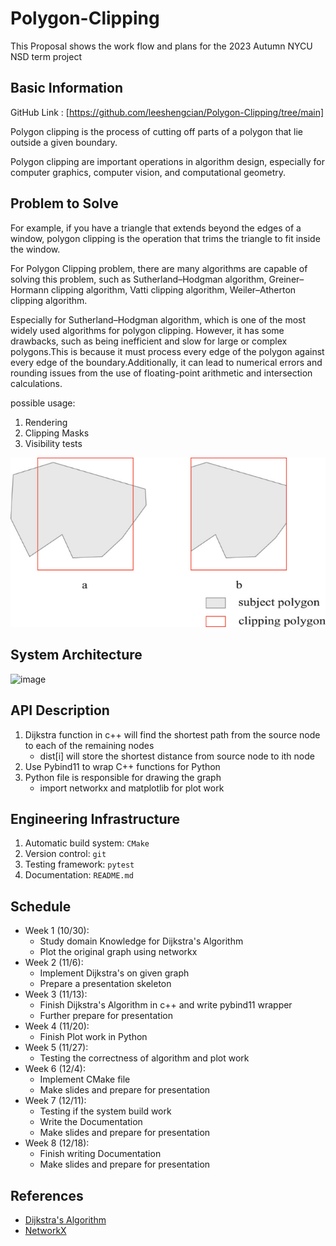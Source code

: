 # Polygon-Clipping
This Proposal shows the work flow and plans for the 2023 Autumn NYCU NSD term project

## Basic Information

GitHub Link : [https://github.com/leeshengcian/Polygon-Clipping/tree/main]

Polygon clipping is the process of cutting off parts of a polygon that lie outside a given boundary.

Polygon clipping are important operations in algorithm design, especially for computer graphics, computer vision, and computational geometry.

## Problem to Solve

For example, if you have a triangle that extends beyond the edges of a window, polygon clipping is the operation that trims the triangle to fit inside the window.

For Polygon Clipping problem, there are many algorithms are capable of solving this problem, such as Sutherland–Hodgman algorithm, Greiner–Hormann clipping algorithm, Vatti clipping algorithm, Weiler–Atherton clipping algorithm.

Especially for Sutherland–Hodgman algorithm, which is one of the most widely used algorithms for polygon clipping. However, it has some drawbacks, such as being inefficient and slow for large or complex polygons.This is because it must process every edge of the polygon against every edge of the boundary.Additionally, it can lead to numerical errors and rounding issues from the use of floating-point arithmetic and intersection calculations.

possible usage:

1. Rendering
2. Clipping Masks
3. Visibility tests

![image](https://github.com/leeshengcian/Polygon-Clipping/blob/main/image/poly-clip.png)

## System Architecture

![image](https://github.com/leeshengcian/Visualization-of-Dijkstra-Algorithm/blob/main/image/term_project_work_flow.png)

## API Description

1. Dijkstra function in c++ will find the shortest path from the source node to each of the remaining nodes
    - dist[i] will store the shortest distance from source node to ith node
2. Use Pybind11 to wrap C++ functions for Python
3. Python file is responsible for drawing the graph
    - import networkx and matplotlib for plot work

## Engineering Infrastructure

1. Automatic build system: `CMake`
2. Version control: `git`
3. Testing framework: `pytest`
4. Documentation: `README.md`

## Schedule

* Week 1 (10/30):
    - Study domain Knowledge for Dijkstra's Algorithm
    - Plot the original graph using networkx
* Week 2 (11/6):
    - Implement Dijkstra's on given graph
    - Prepare a presentation skeleton
* Week 3 (11/13):
    - Finish Dijkstra's Algorithm in c++ and write pybind11 wrapper
    - Further prepare for presentation
* Week 4 (11/20):
    - Finish Plot work in Python
* Week 5 (11/27):
    - Testing the correctness of algorithm and plot work
* Week 6 (12/4):
    - Implement CMake file
    - Make slides and prepare for presentation
* Week 7 (12/11):
    - Testing if the system build work
    - Write the Documentation
    - Make slides and prepare for presentation
* Week 8 (12/18):
    - Finish writing Documentation
    - Make slides and prepare for presentation

## References

- [Dijkstra's Algorithm](https://en.wikipedia.org/wiki/Dijkstra%27s_algorithm)
- [NetworkX](https://networkx.org/)
